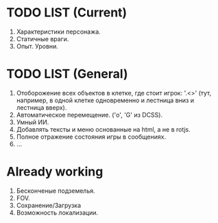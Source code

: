 # TODO LIST (Current)

1. Характеристики персонажа.
2. Статичные враги.
3. Опыт. Уровни.

# TODO LIST (General)

1. Отоборожение всех объектов в клетке, где стоит игрок: '.<>' (тут, например, в одной клетке одновременно и лестница вниз и лестница вверх).
2. Автоматическое перемещение. ('o', 'G' из DCSS).
5. Умный ИИ.
6. Добавлять тексты и меню основанные на html, а не в rotjs.
7. Полное отражение состояния игры в сообщениях.
3. ...

# Already working

1. Бесконченые подземелья.
2. FOV.
1. Сохранение/Загрузка
2. Возможность локализации.
